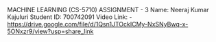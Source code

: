 MACHINE LEARNING (CS-5710) 
ASSIGNMENT - 3 
Name: Neeraj Kumar Kajuluri 
Student ID: 700742091 
Video Link: -https://drive.google.com/file/d/1Qsn1JTOckICMy-NxSNyBwq-x-5ONxzr9/view?usp=share_link
